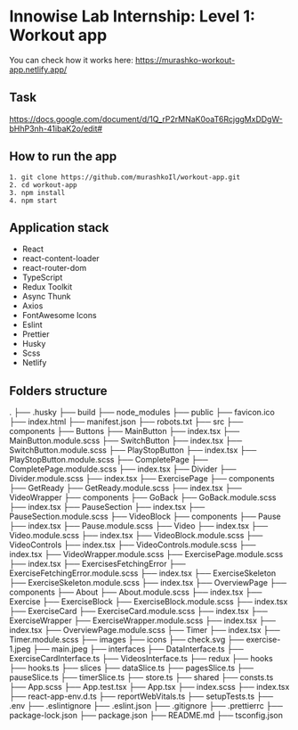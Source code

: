 # Innowise Lab Internship: Level 1: Workout app

You can check how it works here: https://murashko-workout-app.netlify.app/

## Task

https://docs.google.com/document/d/1Q_rP2rMNaK0oaT6RcjggMxDDgW-bHhP3nh-41ibaK2o/edit#

## How to run the app

```
1. git clone https://github.com/murashkoIl/workout-app.git
2. cd workout-app
3. npm install
4. npm start
```

## Application stack

- React 
- react-content-loader
- react-router-dom
- TypeScript
- Redux Toolkit
- Async Thunk 
- Axios
- FontAwesome Icons
- Eslint
- Prettier
- Husky
- Scss
- Netlify

## Folders structure

  .
  ├── .husky
  ├── build
  ├── node_modules
  ├── public
      ├── favicon.ico
      ├── index.html
      ├── manifest.json
      ├── robots.txt
  ├── src
      ├── components
          ├── Buttons
              ├── MainButton
                  ├── index.tsx
                  ├── MainButton.module.scss
              ├── SwitchButton
                  ├── index.tsx
                  ├── SwitchButton.module.scss
              ├── PlayStopButton
                  ├── index.tsx
                  ├── PlayStopButton.module.scss
          ├── CompletePage
              ├── CompletePage.modulde.scss
              ├── index.tsx
          ├── Divider
              ├── Divider.module.scss
              ├── index.tsx
          ├── ExercisePage
              ├── components
                  ├── GetReady
                      ├── GetReady.module.scss
                      ├── index.tsx
                  ├── VideoWrapper
                      ├── components
                          ├── GoBack
                              ├── GoBack.module.scss
                              ├── index.tsx
                          ├── PauseSection
                              ├── index.tsx
                              ├── PauseSection.module.scss
                          ├── VideoBlock
                              ├── components
                                  ├── Pause
                                      ├── index.tsx
                                      ├── Pause.module.scss
                                  ├── Video
                                      ├── index.tsx
                                      ├── Video.module.scss
                              ├── index.tsx
                              ├── VideoBlock.module.scss
                          ├── VideoControls
                              ├── index.tsx
                              ├── VideoControls.module.scss
                      ├── index.tsx
                      ├── VideoWrapper.module.scss
              ├── ExercisePage.module.scss
              ├── index.tsx
          ├── ExercisesFetchingError
              ├── ExerciseFetchingError.module.scss
              ├── index.tsx
          ├── ExerciseSkeleton
              ├── ExerciseSkeleton.module.scss
              ├── index.tsx
          ├── OverviewPage
              ├── components
                  ├── About
                      ├── About.module.scss
                      ├── index.tsx
                  ├── Exercise
                      ├── ExerciseBlock
                          ├── ExerciseBlock.module.scss
                          ├── index.tsx
                      ├── ExerciseCard
                          ├── ExerciseCard.module.scss
                          ├── index.tsx
                      ├── ExerciseWrapper
                          ├── ExerciseWrapper.module.scss
                          ├── index.tsx
              ├── index.tsx
              ├── OverviewPage.module.scss
          ├── Timer
              ├── index.tsx
              ├── Timer.module.scss
      ├── images
          ├── icons
              ├── check.svg
          ├── exercise-1.jpeg
          ├── main.jpeg
      ├── interfaces
          ├── DataInterface.ts
          ├── ExerciseCardInterface.ts
          ├── VideosInterface.ts
      ├── redux
          ├── hooks
              ├── hooks.ts
          ├── slices
              ├── dataSlice.ts
              ├── pagesSlice.ts
              ├── pauseSlice.ts
              ├── timerSlice.ts
          ├── store.ts
      ├── shared
          ├── consts.ts
      ├── App.scss
      ├── App.test.tsx
      ├── App.tsx
      ├── index.scss
      ├── index.tsx
      ├── react-app-env.d.ts
      ├── reportWebVitals.ts
      ├── setupTests.ts
  ├── .env
  ├── .eslintignore
  ├── .eslint.json
  ├── .gitignore
  ├── .prettierrc
  ├── package-lock.json
  ├── package.json
  ├── README.md
  ├── tsconfig.json